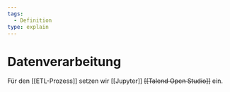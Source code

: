```yaml
---
tags:
  - Definition
type: explain
---
```

# Datenverarbeitung

Für den [[ETL-Prozess]] setzen wir [[Jupyter]] ~~[[Talend Open Studio]]~~ ein.